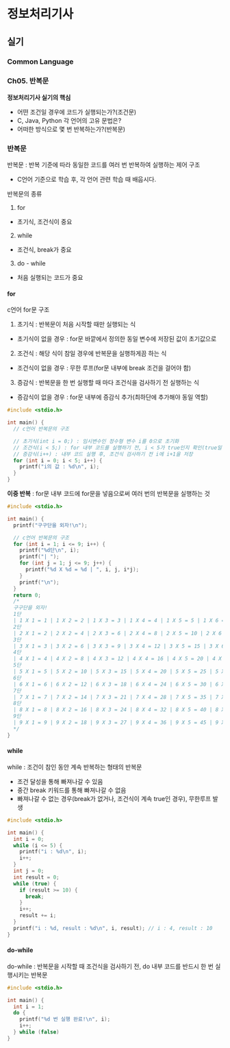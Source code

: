 # 정보처리기사

## 실기

### Common Language

### Ch05. 반복문

**정보처리기사 실기의 핵심**

- 어떤 조건일 경우에 코드가 실행되는가?(조건문)
- C, Java, Python 각 언어의 고유 문법은?
- 어떠한 방식으로 몇 번 반복하는가?(반복문)

### 반복문

반복문 : 반복 기준에 따라 동일한 코드를 여러 번 반복하여 실행하는 제어 구조

- C언어 기준으로 학습 후, 각 언어 관련 학습 때 배웁시다.

반복문의 종류

1. for

- 초기식, 조건식이 중요

2. while

- 조건식, break가 중요

3. do - while

- 처음 실행되는 코드가 중요

#### for

c언어 for문 구조

1. 초기식 : 반복문이 처음 시작할 때만 실행되는 식

- 초기식이 없을 경우 : for문 바깥에서 정의한 동일 변수에 저장된 값이 초기값으로

2. 조건식 : 해당 식이 참일 경우에 반복문을 실행하게끔 하는 식

- 조건식이 없을 경우 : 무한 루프(for문 내부에 break 조건을 걸어야 함)

3. 증감식 : 반복문을 한 번 실행할 때 마다 조건식을 검사하기 전 실행하는 식

- 증감식이 없을 경우 : for문 내부에 증감식 추가(최하단에 추가해야 동일 역할)
<!--
for (초기식; 조건식; 증감식) {
  // 반복 실행 코드
}
-->

```c
#include <stdio.h>

int main() {
  // c언어 반복문의 구조

  // 초기식(int i = 0;) : 임시변수인 정수형 변수 i를 0으로 초기화
  // 조건식(i < 5;) : for 내부 코드를 실행하기 전, i < 5가 true인지 확인(true일 경우 실행, 아닐 경우 실행 X)
  // 증감식(i++) : 내부 코드 실행 후, 조건식 검사하기 전 i에 i+1을 저장
  for (int i = 0; i < 5; i++) {
    printf("i의 값 : %d\n", i);
  }
}
```

**이중 반복** : for문 내부 코드에 for문을 넣음으로써 여러 번의 반복문을 실행하는 것

<!--
for (초기식1; 조건식1; 증감식1) {
  // 반복 실행 코드1
  for (초기식2; 조건식2; 증감식2) {
    // 반복 실행 코드 2
  }
}
-->

```c
#include <stdio.h>

int main() {
  printf("구구단을 외자!\n");

  // c언어 반복문의 구조
  for (int i = 1; i <= 9; i++) {
    printf("%d단\n", i);
    printf("| ");
    for (int j = 1; j <= 9; j++) {
      printf("%d X %d = %d | ", i, j, i*j);
    }
    printf("\n");
  }
  return 0;
  /*
  구구단을 외자!
  1단
  | 1 X 1 = 1 | 1 X 2 = 2 | 1 X 3 = 3 | 1 X 4 = 4 | 1 X 5 = 5 | 1 X 6 = 6 | 1 X 7 = 7 | 1 X 8 = 8 | 1 X 9 = 9 |
  2단
  | 2 X 1 = 2 | 2 X 2 = 4 | 2 X 3 = 6 | 2 X 4 = 8 | 2 X 5 = 10 | 2 X 6 = 12 | 2 X 7 = 14 | 2 X 8 = 16 | 2 X 9 = 18 |
  3단
  | 3 X 1 = 3 | 3 X 2 = 6 | 3 X 3 = 9 | 3 X 4 = 12 | 3 X 5 = 15 | 3 X 6 = 18 | 3 X 7 = 21 | 3 X 8 = 24 | 3 X 9 = 27 |
  4단
  | 4 X 1 = 4 | 4 X 2 = 8 | 4 X 3 = 12 | 4 X 4 = 16 | 4 X 5 = 20 | 4 X 6 = 24 | 4 X 7 = 28 | 4 X 8 = 32 | 4 X 9 = 36 |
  5단
  | 5 X 1 = 5 | 5 X 2 = 10 | 5 X 3 = 15 | 5 X 4 = 20 | 5 X 5 = 25 | 5 X 6 = 30 | 5 X 7 = 35 | 5 X 8 = 40 | 5 X 9 = 45 |
  6단
  | 6 X 1 = 6 | 6 X 2 = 12 | 6 X 3 = 18 | 6 X 4 = 24 | 6 X 5 = 30 | 6 X 6 = 36 | 6 X 7 = 42 | 6 X 8 = 48 | 6 X 9 = 54 |
  7단
  | 7 X 1 = 7 | 7 X 2 = 14 | 7 X 3 = 21 | 7 X 4 = 28 | 7 X 5 = 35 | 7 X 6 = 42 | 7 X 7 = 49 | 7 X 8 = 56 | 7 X 9 = 63 |
  8단
  | 8 X 1 = 8 | 8 X 2 = 16 | 8 X 3 = 24 | 8 X 4 = 32 | 8 X 5 = 40 | 8 X 6 = 48 | 8 X 7 = 56 | 8 X 8 = 64 | 8 X 9 = 72 |
  9단
  | 9 X 1 = 9 | 9 X 2 = 18 | 9 X 3 = 27 | 9 X 4 = 36 | 9 X 5 = 45 | 9 X 6 = 54 | 9 X 7 = 63 | 9 X 8 = 72 | 9 X 9 = 81 |
  */
}
```

#### while

while : 조건이 참인 동안 계속 반복하는 형태의 반복문

- 조건 달성을 통해 빠져나갈 수 있음
- 중간 break 키워드를 통해 빠져나갈 수 없음
- 빠져나갈 수 없는 경우(break가 없거나, 조건식이 계속 true인 경우), 무한루프 발생
<!--
while (조건식) {
  // 조건식이 참일 경우 반복 실행 코드
  if (while문 빠져나가기 위한 조건식) {
    break;
  }
}
-->

```c
#include <stdio.h>

int main() {
  int i = 0;
  while (i <= 5) {
    printf("i : %d\n", i);
    i++;
  }
  int j = 0;
  int result = 0;
  while (true) {
    if (result >= 10) {
      break;
    }
    i++;
    result += i;
  }
  printf("i : %d, result : %d\n", i, result); // i : 4, result : 10
}

```

#### do-while

do-while : 반복문을 시작할 때 조건식을 검사하기 전, do 내부 코드를 반드시 한 번 실행시키는 반복문

<!--
1. 반복 실행할 코드를 한 번 실행한다.
2. 조건식을 검사한다.
- 조건식이 참일 경우, 반복 실행할 코드를 실행한다.
- 조건식이 거짓일 경우, 종료한다.
3. 조건식이 거짓일 때 까지 2번을 반복한다.

do {
  // 반복 실행할 코드
} while (조건식);
-->

```c
#include <stdio.h>

int main() {
  int i = 1;
  do {
    printf("%d 번 실행 완료!\n", i);
    i++;
  } while (false)
}
```
